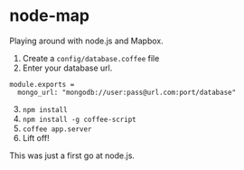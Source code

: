 node-map
========

Playing around with node.js and Mapbox.

1. Create a `config/database.coffee` file
2. Enter your database url.

```
module.exports =
  mongo_url: "mongodb://user:pass@url.com:port/database"
```

3. `npm install`
4. `npm install -g coffee-script`
5. `coffee app.server`
6. Lift off!

This was just a first go at node.js.
